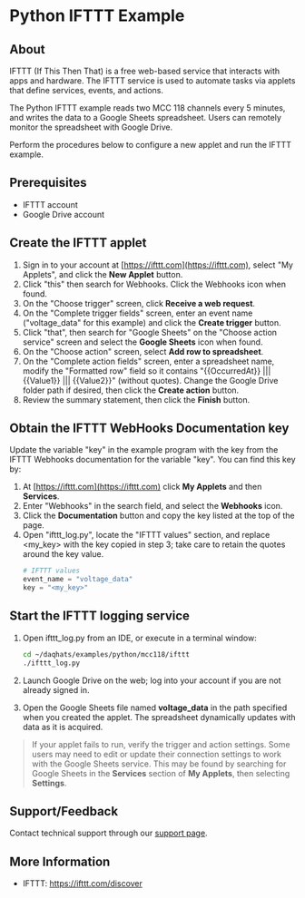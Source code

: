 # Python IFTTT Example

## About
IFTTT (If This Then That) is a free web-based service that interacts with apps 
and hardware. The IFTTT service is used to automate tasks via applets that 
define services, events, and actions.

The Python IFTTT example reads two MCC 118 channels every 5 minutes, and writes
the data to a Google Sheets spreadsheet. Users can remotely monitor the 
spreadsheet with Google Drive.

Perform the procedures below to configure a new applet and run the IFTTT example.

## Prerequisites
- IFTTT account
- Google Drive account

## Create the IFTTT applet

1. Sign in to your account at [https://ifttt.com](https://ifttt.com), select
"My Applets", and click the **New Applet** button.
2. Click "this" then search for Webhooks. Click the Webhooks icon when found.
3. On the "Choose trigger" screen, click **Receive a web request**.
4. On the "Complete trigger fields" screen, enter an event name ("voltage_data" 
for this example) and click the **Create trigger** button.
5. Click "that", then search for "Google Sheets" on the "Choose action service"
screen and select the **Google Sheets** icon when found.
6. On the "Choose action" screen, select **Add row to spreadsheet**.
7. On the "Complete action fields" screen, enter a spreadsheet name, modify the
"Formatted row" field so it contains "{{OccurredAt}} ||| {{Value1}} ||| {{Value2}}"
(without quotes). Change the Google Drive folder path if desired, then 
click the **Create action** button.
8. Review the summary statement, then click the **Finish** button.

## Obtain the IFTTT WebHooks Documentation key 
Update the variable "key" in the example program with the key from the IFTTT
Webhooks documentation for the variable "key".  You can find this key by:
1. At [https://ifttt.com](https://ifttt.com) click **My Applets** and then
**Services**.
2. Enter "Webhooks" in the search field, and select the **Webhooks** icon.
3. Click the **Documentation** button and copy the key listed at the top of the
page.
4. Open "ifttt_log.py", locate the "IFTTT values" section, and replace <my_key>
with the key copied in step 3; take care to retain the quotes around the key
value.
    ```python
    # IFTTT values
    event_name = "voltage_data"
    key = "<my_key>"
    ```

## Start the IFTTT logging service
1. Open ifttt_log.py from an IDE, or execute in a terminal window:  
   ```sh
   cd ~/daqhats/examples/python/mcc118/ifttt
   ./ifttt_log.py
   ```   
   
2. Launch Google Drive on the web; log into your account if you are not already
signed in.
3. Open the Google Sheets file named **voltage_data** in the path specified when
you created the applet. The spreadsheet dynamically updates with data as it is
acquired.

> If your applet fails to run, verify the trigger and action settings. 
> Some users may need to edit or update their connection settings to work with 
the Google Sheets service. This may be found by searching for Google Sheets in 
the **Services** section of **My Applets**, then selecting **Settings**.

## Support/Feedback
Contact technical support through our 
[support page](https://www.mccdaq.com/support/support_form.aspx). 

## More Information
- IFTTT: https://ifttt.com/discover
